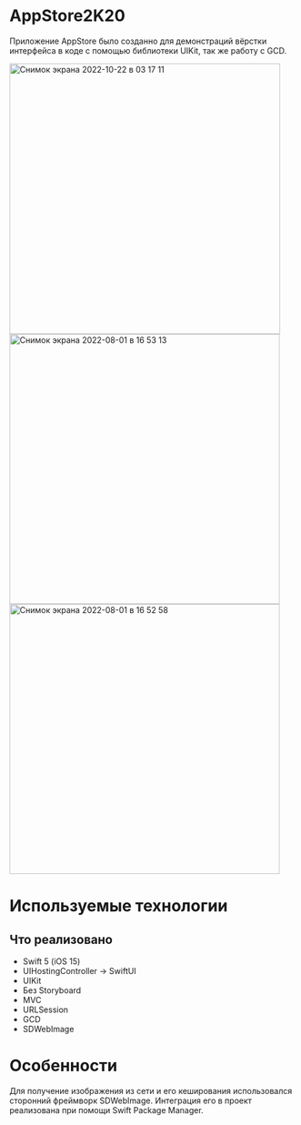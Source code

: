 # AppStore2K20

Приложение AppStore было созданно для демонстраций вёрстки интерфейса в коде с помощью библиотеки UIKit, так же работу с GCD.  

<img width="476" alt="Снимок экрана 2022-10-22 в 03 17 11" src="https://user-images.githubusercontent.com/76389117/197307490-65ef0de1-1ed9-4b66-85a4-98bf9fcc724e.png">
<img width="475" alt="Снимок экрана 2022-08-01 в 16 53 13" src="https://user-images.githubusercontent.com/76389117/182370350-7687c09e-59c5-4a50-a6ff-82fc15ff1661.png">
<img width="475" alt="Снимок экрана 2022-08-01 в 16 52 58" src="https://user-images.githubusercontent.com/76389117/182370355-f801669a-c214-4214-b705-7ec8c5a0b9b9.png">

# Используемые технологии
## Что реализовано
- Swift 5 (iOS 15)
- UIHostingController -> SwiftUI
- UIKit
- Без Storyboard
- MVC
- URLSession
- GCD
- SDWebImage

# Особенности
Для получение изображения из сети и его кеширования использовался сторонний фреймворк SDWebImage. Интеграция его в проект реализована при помощи Swift Package Manager. 
